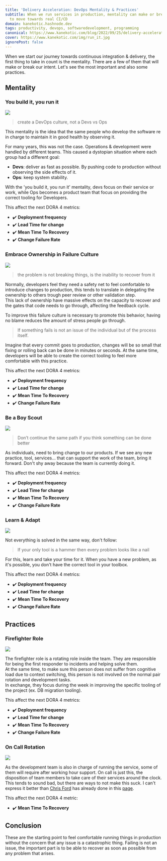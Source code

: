```yaml
---
title: 'Delivery Acceleration: DevOps Mentality & Practices'
subtitle: When we run services in production, mentality can make or break our intent
  to move towards real CI/CD
domain: kanekotic.hashnode.dev
tags: productivity, devops, softwaredevelopment, programming
canonical: https://www.kanekotic.com/blog/2022/09/25/delivery-acceleration-devops-attitudes
cover: https://www.kanekotic.com/img/run_it.jpg
ignorePost: false
---
```

When we start our journey towards continuous integration & delivery, the first thing to take in count is the mentality. There are a few of them that will make or break our intent. Let's see the most important and also some practices.

## Mentality

### You build it, you run it

![](https://www.kanekotic.com/img/run_it.jpg)

> create a DevOps culture, not a Devs vs Ops

This mentality is the idea that the same people who develop the software re in charge to maintain it in good health by observing it.

For many years, this was not the case. Operations & development were handled by different teams. This caused a dystopian situation where each group had a different goal:

* **Devs**: deliver as fast as possible. By pushing code to production without observing the side effects of it.
* **Ops**: keep system stability.

With the 'you build it, you run it' mentality, devs focus on their service or work, while Ops becomes a product team that focus on providing the correct tooling for Developers.

This affect the next DORA 4 metrics:

* ✔️ **Deployment frequency**
* ✔️ **Lead Time for change**
* ✔️ **Mean Time To Recovery**
* ✔️ **Change Failure Rate**

### Embrace Ownership in Failure Culture

![](https://www.kanekotic.com/img/1_w7sfzhdxzldtdwt7wfiabg.png)

> the problem is not breaking things, is the inability to recover from it

Normally, developers feel they need a safety net to feel comfortable to introduce changes to production, this tends to translate in delegating the ownership to others trough peer review or other validation step.  
This lack of ownership have massive effects on the capacity to recover and the gates that code needs to go through, affecting the feedback cycle.

To improve this failure culture is necessary to promote this behavior, having no blame reduces the amount of stress people go through. 

> If something fails is not an issue of the individual but of the process itself.

Imagine that every commit goes to production, changes will be so small that fixing or rolling back can be done in minutes or seconds. At the same time, developers will be able to create the correct tooling to feel more comfortable with this practice.

This affect the next DORA 4 metrics:

* ✔️ **Deployment frequency**
* ✔️ **Lead Time for change**
* ✔️ **Mean Time To Recovery**
* ✔️ **Change Failure Rate**

### Be a Boy Scout

![](https://www.kanekotic.com/img/scout.jpeg)

> Don’t continue the same path if you think something can be done better

As individuals, need to bring change to our products. If we see any new practice, tool, services… that can support the work of the team, bring it forward. Don't shy away because the team is currently doing it.

This affect the next DORA 4 metrics:

* ✔️ **Deployment frequency**
* ✔️ **Lead Time for change**
* ✔️ **Mean Time To Recovery**
* ✔️ **Change Failure Rate**

### Learn & Adapt

![](https://www.kanekotic.com/img/learn-64058_960_720-3730821950.jpeg)

Not everything is solved in the same way, don't follow:

> If your only tool is a hammer then every problem looks like a nail

For this, learn and take your time for it. When you have a new problem, as it's possible, you don't have the correct tool in your toolbox. 

This affect the next DORA 4 metrics:

* ✔️ **Deployment frequency**
* ✔️ **Lead Time for change**
* ✔️ **Mean Time To Recovery**
* ✔️ **Change Failure Rate**

## Practices

### Firefighter Role

![](https://www.kanekotic.com/img/firefighter.jpeg)

The firefighter role is a rotating role inside the team. They are responsible for being the first responder to incidents and helping solve them.  
At the same time, to make sure this person does not suffer from cognitive load due to context switching, this person is not involved on the normal pair rotation and development tasks.  
In exchange, they focus during the week in improving the specific tooling of the project (ex. DB migration tooling).

This affect the next DORA 4 metrics:

* ✔️ **Deployment frequency**
* ✔️ **Lead Time for change**
* ✔️ **Mean Time To Recovery**
* ✔️ **Change Failure Rate**

### On Call Rotation

![](https://www.kanekotic.com/img/on-call.jpeg)

As the development team is also in charge of running the service, some of them will require after working hour support. On call is just this, the disposition of team members to take care of their services around the clock.  
This tends to sound bad, but there are ways to not make this suck. I can't express it better than [Chris Ford](https://twitter.com/ctford) has already done in this [page](https://ctford.github.io/oncall-charter/).

This affect the next DORA 4 metric:

* ✔️ **Mean Time To Recovery**

## Conclusion

These are the starting point to feel comfortable running things in production without the concern that any issue is a catastrophic thing. Failing is not an issue, the important part is to be able to recover as soon as possible from any problem that arises.